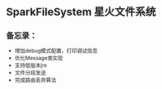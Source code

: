# SparkFileSystem 星火文件系统
## 备忘录：
- 增加debug模式配置，打印调试信息
- 优化Message类实现
- 支持低版本jre
- 文件分段发送
- 完成路由丢弃算法
